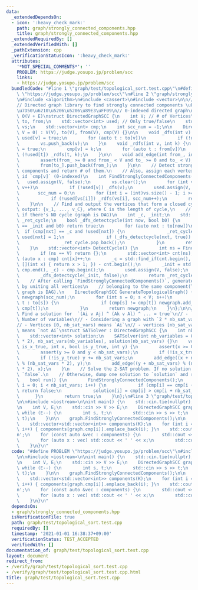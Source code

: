 ```yaml
---
data:
  _extendedDependsOn:
  - icon: ':heavy_check_mark:'
    path: graph/strongly_connected_components.hpp
    title: graph/strongly_connected_components.hpp
  _extendedRequiredBy: []
  _extendedVerifiedWith: []
  _pathExtension: cpp
  _verificationStatusIcon: ':heavy_check_mark:'
  attributes:
    '*NOT_SPECIAL_COMMENTS*': ''
    PROBLEM: https://judge.yosupo.jp/problem/scc
    links:
    - https://judge.yosupo.jp/problem/scc
  bundledCode: "#line 1 \"graph/test/topological_sort.test.cpp\"\n#define PROBLEM\
    \ \"https://judge.yosupo.jp/problem/scc\"\n#line 2 \"graph/strongly_connected_components.hpp\"\
    \n#include <algorithm>\n#include <cassert>\n#include <vector>\n\n// CUT begin\n\
    // Directed graph library to find strongly connected components \uFF08\u5F37\u9023\
    \u7D50\u6210\u5206\u5206\u89E3\uFF09\n// 0-indexed directed graph\n// Complexity:\
    \ O(V + E)\nstruct DirectedGraphSCC {\n    int V; // # of Vertices\n    std::vector<std::vector<int>>\
    \ to, from;\n    std::vector<int> used; // Only true/false\n    std::vector<int>\
    \ vs;\n    std::vector<int> cmp;\n    int scc_num = -1;\n\n    DirectedGraphSCC(int\
    \ V = 0) : V(V), to(V), from(V), cmp(V) {}\n\n    void _dfs(int v) {\n       \
    \ used[v] = true;\n        for (auto t : to[v])\n            if (!used[t]) _dfs(t);\n\
    \        vs.push_back(v);\n    }\n    void _rdfs(int v, int k) {\n        used[v]\
    \ = true;\n        cmp[v] = k;\n        for (auto t : from[v])\n            if\
    \ (!used[t]) _rdfs(t, k);\n    }\n\n    void add_edge(int from_, int to_) {\n\
    \        assert(from_ >= 0 and from_ < V and to_ >= 0 and to_ < V);\n        to[from_].push_back(to_);\n\
    \        from[to_].push_back(from_);\n    }\n\n    // Detect strongly connected\
    \ components and return # of them.\n    // Also, assign each vertex `v` the scc\
    \ id `cmp[v]` (0-indexed)\n    int FindStronglyConnectedComponents() {\n     \
    \   used.assign(V, false);\n        vs.clear();\n        for (int v = 0; v < V;\
    \ v++)\n            if (!used[v]) _dfs(v);\n        used.assign(V, false);\n \
    \       scc_num = 0;\n        for (int i = (int)vs.size() - 1; i >= 0; i--)\n\
    \            if (!used[vs[i]]) _rdfs(vs[i], scc_num++);\n        return scc_num;\n\
    \    }\n\n    // Find and output the vertices that form a closed cycle.\n    //\
    \ output: {v_1, ..., v_C}, where C is the length of cycle,\n    //         {}\
    \ if there's NO cycle (graph is DAG)\n    int _c, _init;\n    std::vector<int>\
    \ _ret_cycle;\n    bool _dfs_detectcycle(int now, bool b0) {\n        if (now\
    \ == _init and b0) return true;\n        for (auto nxt : to[now])\n          \
    \  if (cmp[nxt] == _c and !used[nxt]) {\n                _ret_cycle.emplace_back(nxt),\
    \ used[nxt] = 1;\n                if (_dfs_detectcycle(nxt, true)) return true;\n\
    \                _ret_cycle.pop_back();\n            }\n        return false;\n\
    \    }\n    std::vector<int> DetectCycle() {\n        int ns = FindStronglyConnectedComponents();\n\
    \        if (ns == V) return {};\n        std::vector<int> cnt(ns);\n        for\
    \ (auto x : cmp) cnt[x]++;\n        _c = std::find_if(cnt.begin(), cnt.end(),\
    \ [](int x) { return x > 1; }) - cnt.begin();\n        _init = std::find(cmp.begin(),\
    \ cmp.end(), _c) - cmp.begin();\n        used.assign(V, false);\n        _ret_cycle.clear();\n\
    \        _dfs_detectcycle(_init, false);\n        return _ret_cycle;\n    }\n\n\
    \    // After calling `FindStronglyConnectedComponents()`, generate a new graph\
    \ by uniting all vertices\n    // belonging to the same component(The resultant\
    \ graph is DAG).\n    DirectedGraphSCC GenerateTopologicalGraph() {\n        DirectedGraphSCC\
    \ newgraph(scc_num);\n        for (int s = 0; s < V; s++)\n            for (auto\
    \ t : to[s]) {\n                if (cmp[s] != cmp[t]) newgraph.add_edge(cmp[s],\
    \ cmp[t]);\n            }\n        return newgraph;\n    }\n};\n\n// 2-SAT solver:\
    \ Find a solution for  `(Ai v Aj) ^ (Ak v Al) ^ ... = true`\n// - `nb_sat_vars`:\
    \ Number of variables\n// - Considering a graph with `2 * nb_sat_vars` vertices\n\
    // - Vertices [0, nb_sat_vars) means `Ai`\n// - vertices [nb_sat_vars, 2 * nb_sat_vars)\
    \ means `not Ai`\nstruct SATSolver : DirectedGraphSCC {\n    int nb_sat_vars;\n\
    \    std::vector<int> solution;\n    SATSolver(int nb_variables = 0) : DirectedGraphSCC(nb_variables\
    \ * 2), nb_sat_vars(nb_variables), solution(nb_sat_vars) {}\n    void add_x_or_y_constraint(bool\
    \ is_x_true, int x, bool is_y_true, int y) {\n        assert(x >= 0 and x < nb_sat_vars);\n\
    \        assert(y >= 0 and y < nb_sat_vars);\n        if (!is_x_true) x += nb_sat_vars;\n\
    \        if (!is_y_true) y += nb_sat_vars;\n        add_edge((x + nb_sat_vars)\
    \ % (nb_sat_vars * 2), y);\n        add_edge((y + nb_sat_vars) % (nb_sat_vars\
    \ * 2), x);\n    }\n    // Solve the 2-SAT problem. If no solution exists, return\
    \ `false`.\n    // Otherwise, dump one solution to `solution` and return `true`.\n\
    \    bool run() {\n        FindStronglyConnectedComponents();\n        for (int\
    \ i = 0; i < nb_sat_vars; i++) {\n            if (cmp[i] == cmp[i + nb_sat_vars])\
    \ return false;\n            solution[i] = cmp[i] > cmp[i + nb_sat_vars];\n  \
    \      }\n        return true;\n    }\n};\n#line 3 \"graph/test/topological_sort.test.cpp\"\
    \n\n#include <iostream>\n\nint main() {\n    std::cin.tie(nullptr), std::ios::sync_with_stdio(false);\n\
    \n    int V, E;\n    std::cin >> V >> E;\n    DirectedGraphSCC graph(V);\n   \
    \ while (E--) {\n        int s, t;\n        std::cin >> s >> t;\n        graph.add_edge(s,\
    \ t);\n    }\n\n    graph.FindStronglyConnectedComponents();\n\n    int K = graph.scc_num;\n\
    \    std::vector<std::vector<int>> components(K);\n    for (int i = 0; i < V;\
    \ i++) { components[graph.cmp[i]].emplace_back(i); }\n    std::cout << K << '\\\
    n';\n    for (const auto &vec : components) {\n        std::cout << vec.size();\n\
    \        for (auto x : vec) std::cout << ' ' << x;\n        std::cout << '\\n';\n\
    \    }\n}\n"
  code: "#define PROBLEM \"https://judge.yosupo.jp/problem/scc\"\n#include \"../strongly_connected_components.hpp\"\
    \n\n#include <iostream>\n\nint main() {\n    std::cin.tie(nullptr), std::ios::sync_with_stdio(false);\n\
    \n    int V, E;\n    std::cin >> V >> E;\n    DirectedGraphSCC graph(V);\n   \
    \ while (E--) {\n        int s, t;\n        std::cin >> s >> t;\n        graph.add_edge(s,\
    \ t);\n    }\n\n    graph.FindStronglyConnectedComponents();\n\n    int K = graph.scc_num;\n\
    \    std::vector<std::vector<int>> components(K);\n    for (int i = 0; i < V;\
    \ i++) { components[graph.cmp[i]].emplace_back(i); }\n    std::cout << K << '\\\
    n';\n    for (const auto &vec : components) {\n        std::cout << vec.size();\n\
    \        for (auto x : vec) std::cout << ' ' << x;\n        std::cout << '\\n';\n\
    \    }\n}\n"
  dependsOn:
  - graph/strongly_connected_components.hpp
  isVerificationFile: true
  path: graph/test/topological_sort.test.cpp
  requiredBy: []
  timestamp: '2021-01-01 16:38:37+09:00'
  verificationStatus: TEST_ACCEPTED
  verifiedWith: []
documentation_of: graph/test/topological_sort.test.cpp
layout: document
redirect_from:
- /verify/graph/test/topological_sort.test.cpp
- /verify/graph/test/topological_sort.test.cpp.html
title: graph/test/topological_sort.test.cpp
---
```

